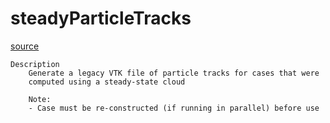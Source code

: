 # steadyParticleTracks

[source](github.com/OpenFOAM-jp/OpenFOAM-utilities-tutorials-jp/blob/master/v1906/postProcessing/lagrangian/steadyParticleTracks/steadyParticleTracks.C/steadyParticleTracks.C)

```
Description
    Generate a legacy VTK file of particle tracks for cases that were
    computed using a steady-state cloud

    Note:
    - Case must be re-constructed (if running in parallel) before use


```

